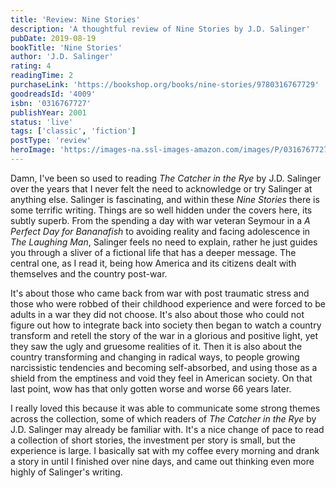 ```yaml
---
title: 'Review: Nine Stories'
description: 'A thoughtful review of Nine Stories by J.D. Salinger'
pubDate: 2019-08-19
bookTitle: 'Nine Stories'
author: 'J.D. Salinger'
rating: 4
readingTime: 2
purchaseLink: 'https://bookshop.org/books/nine-stories/9780316767729'
goodreadsId: '4009'
isbn: '0316767727'
publishYear: 2001
status: 'live'
tags: ['classic', 'fiction']
postType: 'review'
heroImage: 'https://images-na.ssl-images-amazon.com/images/P/0316767727.01.L.jpg'
---
```


Damn, I've been so used to reading *The Catcher in the Rye* by J.D. Salinger over the years that I never felt the need to acknowledge or try Salinger at anything else. Salinger is fascinating, and within these *Nine Stories* there is some terrific writing. Things are so well hidden under the covers here, its subtly superb. From the spending a day with war veteran Seymour in a *A Perfect Day for Bananafish* to avoiding reality and facing adolescence in *The Laughing Man*, Salinger feels no need to explain, rather he just guides you through a sliver of a fictional life that has a deeper message. The central one, as I read it, being how America and its citizens dealt with themselves and the country post-war.

It's about those who came back from war with post traumatic stress and those who were robbed of their childhood experience and were forced to be adults in a war they did not choose. It's also about those who could not figure out how to integrate back into society then began to watch a country transform and retell the story of the war in a glorious and positive light, yet they saw the ugly and gruesome realities of it. Then it is also about the country transforming and changing in radical ways, to people growing narcissistic tendencies and becoming self-absorbed, and using those as a shield from the emptiness and void they feel in American society. On that last point, wow has that only gotten worse and worse 66 years later.

I really loved this because it was able to communicate some strong themes across the collection, some of which readers of *The Catcher in the Rye* by J.D. Salinger may already be familiar with. It's a nice change of pace to read a collection of short stories, the investment per story is small, but the experience is large. I basically sat with my coffee every morning and drank a story in until I finished over nine days, and came out thinking even more highly of Salinger's writing.